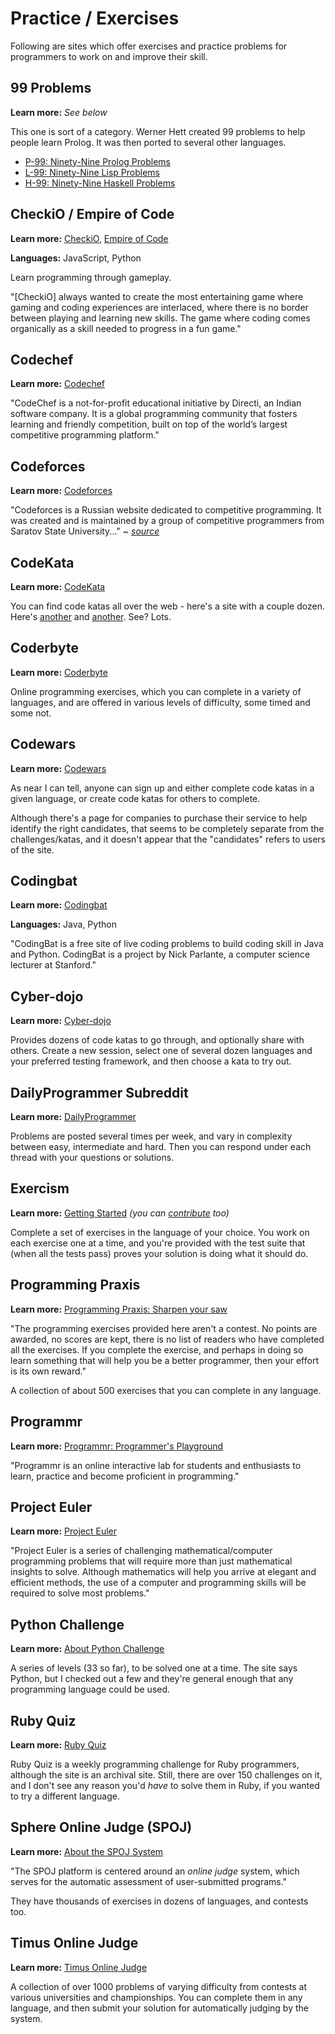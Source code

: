 # Practice / Exercises

Following are sites which offer exercises and practice problems for programmers to work on and improve their skill.

## 99 Problems

**Learn more:** *See below*

This one is sort of a category. Werner Hett created 99 problems to help people learn Prolog. It was then ported to several other languages.

* [P-99: Ninety-Nine Prolog Problems](https://sites.google.com/site/prologsite/prolog-problems)
* [L-99: Ninety-Nine Lisp Problems](http://www.ic.unicamp.br/~meidanis/courses/mc336/2006s2/funcional/L-99_Ninety-Nine_Lisp_Problems.html)
* [H-99: Ninety-Nine Haskell Problems](https://wiki.haskell.org/H-99:_Ninety-Nine_Haskell_Problems)

## CheckiO / Empire of Code

**Learn more:** [CheckiO](https://checkio.org/), [Empire of Code](https://empireofcode.com/)

**Languages:** JavaScript, Python

Learn programming through gameplay.

"[CheckiO] always wanted to create the most entertaining game where gaming and coding experiences are interlaced, where there is no border between playing and learning new skills. The game where coding comes organically as a skill needed to progress in a fun game."

## Codechef

**Learn more:** [Codechef](https://www.codechef.com/aboutus)

"CodeChef is a not-for-profit educational initiative by Directi, an Indian software company. It is a global programming community that fosters learning and friendly competition, built on top of the world’s largest competitive programming platform."

## Codeforces

**Learn more:** [Codeforces](http://codeforces.com/)

"Codeforces is a Russian website dedicated to competitive programming. It was created and is maintained by a group of competitive programmers from Saratov State University..." *~ [source](https://en.wikipedia.org/wiki/Codeforces)*

## CodeKata

**Learn more:** [CodeKata](http://codekata.com/kata/codekata-intro/)

You can find code katas all over the web - here's a site with a couple dozen. Here's [another](http://www.codekatas.org/) and [another](https://github.com/gamontalvo/awesome-katas). See? Lots.

## Coderbyte

**Learn more:** [Coderbyte](https://coderbyte.com/About/)

Online programming exercises, which you can complete in a variety of languages, and are offered in various levels of difficulty, some timed and some not.

## Codewars		
		
**Learn more:** [Codewars](https://www.codewars.com/)		
		
As near I can tell, anyone can sign up and either complete code katas in a given language, or create code katas for others to complete.

Although there's a page for companies to purchase their service to help identify the right candidates, that seems to be completely separate from the challenges/katas, and it doesn't appear that the "candidates" refers to users of the site.
 
## Codingbat

**Learn more:** [Codingbat](http://codingbat.com/about.html)

**Languages:** Java, Python

"CodingBat is a free site of live coding problems to build coding skill in Java and Python. CodingBat is a project by Nick Parlante, a computer science lecturer at Stanford."

## Cyber-dojo

**Learn more:** [Cyber-dojo](http://cyber-dojo.org/)

Provides dozens of code katas to go through, and optionally share with others. Create a new session, select one of several dozen languages and your preferred testing framework, and then choose a kata to try out.

## DailyProgrammer Subreddit

**Learn more:** [DailyProgrammer](https://www.reddit.com/r/dailyprogrammer/)

Problems are posted several times per week, and vary in complexity between easy, intermediate and hard. Then you can respond under each thread with your questions or solutions.

## Exercism

**Learn more:** [Getting Started](http://exercism.io/how-it-works/newbie) _(you can [contribute](https://exercism.io/contribute) too)_

Complete a set of exercises in the language of your choice. You work on each exercise one at a time, and you're provided with the test suite that (when all the tests pass) proves your solution is doing what it should do.

## Programming Praxis

**Learn more:** [Programming Praxis: Sharpen your saw](https://programmingpraxis.com/contents/about/)

"The programming exercises provided here aren't a contest. No points are awarded, no scores are kept, there is no list of readers who have completed all the exercises. If you complete the exercise, and perhaps in doing so learn something that will help you be a better programmer, then your effort is its own reward."

A collection of about 500 exercises that you can complete in any language.

## Programmr

**Learn more:** [Programmr: Programmer's Playground](http://www.programmr.com/about_us)

"Programmr is an online interactive lab for students and enthusiasts to learn, practice and become proficient in programming."

## Project Euler

**Learn more:** [Project Euler](https://projecteuler.net/)

"Project Euler is a series of challenging mathematical/computer programming problems that will require more than just mathematical insights to solve. Although mathematics will help you arrive at elegant and efficient methods, the use of a computer and programming skills will be required to solve most problems."

## Python Challenge

**Learn more:** [About Python Challenge](http://www.pythonchallenge.com/about.php)

A series of levels (33 so far), to be solved one at a time. The site says Python, but I checked out a few and they're general enough that any programming language could be used.

## Ruby Quiz

**Learn more:** [Ruby Quiz](http://rubyquiz.com/)

Ruby Quiz is a weekly programming challenge for Ruby programmers, although the site is an archival site. Still, there are over 150 challenges on it, and I don't see any reason you'd *have* to solve them in Ruby, if you wanted to try a different language.

## Sphere Online Judge (SPOJ)

**Learn more:** [About the SPOJ System](http://www.spoj.com/info/)

"The SPOJ platform is centered around an *online judge* system, which serves for the automatic assessment of user-submitted programs."

They have thousands of exercises in dozens of languages, and contests too.

## Timus Online Judge

**Learn more:** [Timus Online Judge](http://acm.timus.ru/help.aspx?topic=judge)

A collection of over 1000 problems of varying difficulty from contests at various universities and championships. You can complete them in any language, and then submit your solution for automatically judging by the system.

